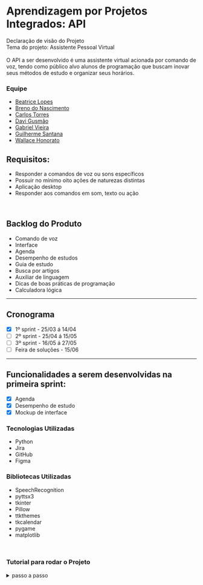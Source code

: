 <h1>Aprendizagem por Projetos Integrados: API</h1>
Declaração de visão do Projeto<br>
Tema do projeto: Assistente Pessoal Virtual<br>
<br>
O API a ser desenvolvido é uma assistente virtual acionada por comando de voz, tendo como público alvo alunos de programação que buscam inovar seus métodos de estudo e organizar seus horários.


 ### Equipe
 - [Beatrice Lopes](https://github.com/beatricelopes)<br>
 - [Breno do Nascimento](https://github.com/Breno30)<br>
 - [Carlos Torres](https://github.com/CarlosTorres2305)<br>
 - [Davi Gusmão](https://github.com/Davign10)<br>
 - [Gabriel Vieira](https://github.com/DevBielgrazi)<br>
 - [Guilherme Santana](https://github.com/1SGuilherme)<br>
 - [Wallace Honorato](https://github.com/WallaceHS20)<br>


## Requisitos:
 - Responder a comandos de voz ou sons específicos<br>
 - Possuir no mínimo oito ações de naturezas distintas<br>
 - Aplicação desktop<br>
 - Responder aos comandos em som, texto ou ação<br>
<br>



## Backlog do Produto

 - Comando de voz
 - Interface
 - Agenda
 - Desempenho de estudos
 - Guia de estudo
 - Busca por artigos
 - Auxiliar de linguagem 
 - Dicas de boas práticas de programação
 - Calculadora lógica
 <hr>

## Cronograma
- [x] 1º sprint - 25/03 á 14/04 
- [ ] 2º sprint - 25/04 á 15/05
- [ ] 3º sprint - 16/05 á 27/05 
- [ ] Feira de soluções - 15/06 
<hr>

## Funcionalidades a serem desenvolvidas na primeira sprint:
 - [x] Agenda<br>
 - [x] Desempenho de estudo<br>
 - [x] Mockup de interface<br>

### Tecnologias Utilizadas
 - Python<br>
 - Jira<br>
 - GitHub<br>
 - Figma<br>

### Bibliotecas Utilizadas
 - SpeechRecognition 
 - pyttsx3
 - tkinter
 - Pillow
 - ttkthemes
 - tkcalendar
 - pygame
 - matplotlib
 
<br>

### Tutorial para rodar o Projeto
<details>
<summary>passo a passo</summary>

1. Clone o projeto
```
git clone https://github.com/fatec-bd1sem/Projeto-Integrador-Fatec.git
```

2. Baixe o PyAudio para sua versão do python [nesse link](https://www.lfd.uci.edu/~gohlke/pythonlibs/#pyaudio)

>De acordo com suas configurações<br>
![image](https://user-images.githubusercontent.com/59184811/160920480-39c560db-9320-4381-a883-8ada2a3448b2.png)


3. Na pasta onde foi feito o download, instale as bibliotecas com os comandos abaixo
```
pip install PyAudio-0.2.11-cp310-cp310-win_amd64.whl
```

```
pip install SpeechRecognition
```

```
pip install keyboard
```

```
pip install pyttsx3
```

```
pip install tk
```

```
pip install ttkthemes
```

```
pip install tkcalendar
```

```
pip install pygame
```
 
```
pip install matplotlib
```

```
pip install Pillow
```

4. Execute o arquivo principal.py na pasta Projeto-Integrador-Fatec

</details>
